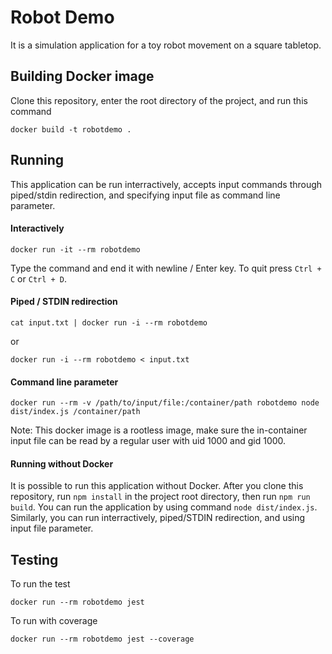 # Robot Demo

It is a simulation application for a toy robot movement on a square tabletop.

## Building Docker image

Clone this repository, enter the root directory of the project, and run this command
```shell
docker build -t robotdemo .
```

## Running

This application can be run interractively, accepts input commands through piped/stdin redirection, and specifying input file as command line parameter.

#### Interactively

```shell
docker run -it --rm robotdemo
```
Type the command and end it with newline / Enter key. To quit press `Ctrl + C` or `Ctrl + D`.

#### Piped / STDIN redirection

```shell
cat input.txt | docker run -i --rm robotdemo
```
or 
```shell
docker run -i --rm robotdemo < input.txt
```

#### Command line parameter

```shell
docker run --rm -v /path/to/input/file:/container/path robotdemo node dist/index.js /container/path
```
Note: This docker image is a rootless image, make sure the in-container input file can be read by a regular user with uid 1000 and gid 1000.

#### Running without Docker

It is possible to run this application without Docker. After you clone this repository, run `npm install` in the project root directory, then run `npm run build`. You can run the application by using command `node dist/index.js`. Similarly, you can run interractively, piped/STDIN redirection, and using input file parameter.

## Testing

To run the test
```shell
docker run --rm robotdemo jest
```

To run with coverage
```shell
docker run --rm robotdemo jest --coverage
```